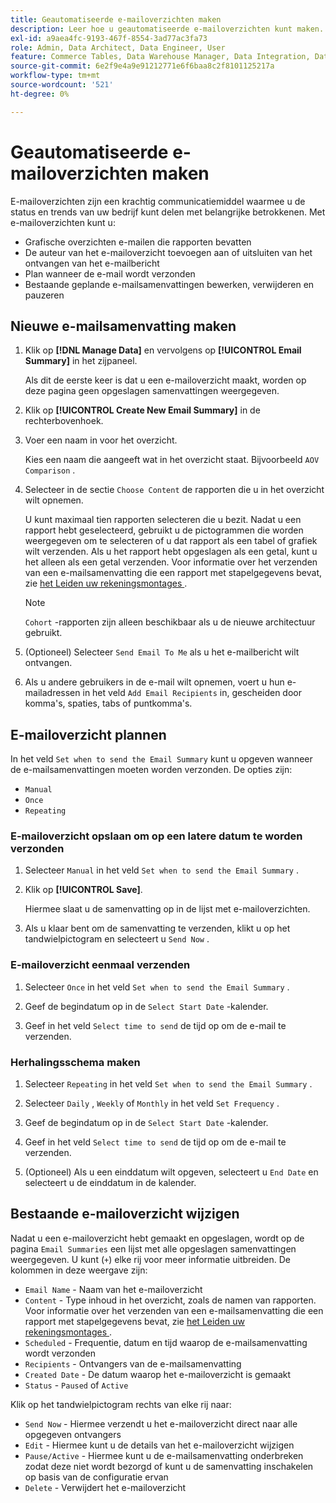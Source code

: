 ```yaml
---
title: Geautomatiseerde e-mailoverzichten maken
description: Leer hoe u geautomatiseerde e-mailoverzichten kunt maken.
exl-id: a9aea4fc-9193-467f-8554-3ad77ac3fa73
role: Admin, Data Architect, Data Engineer, User
feature: Commerce Tables, Data Warehouse Manager, Data Integration, Data Import/Export
source-git-commit: 6e2f9e4a9e91212771e6f6baa8c2f8101125217a
workflow-type: tm+mt
source-wordcount: '521'
ht-degree: 0%

---
```


# Geautomatiseerde e-mailoverzichten maken

E-mailoverzichten zijn een krachtig communicatiemiddel waarmee u de status en trends van uw bedrijf kunt delen met belangrijke betrokkenen. Met e-mailoverzichten kunt u:

* Grafische overzichten e-mailen die rapporten bevatten
* De auteur van het e-mailoverzicht toevoegen aan of uitsluiten van het ontvangen van het e-mailbericht
* Plan wanneer de e-mail wordt verzonden
* Bestaande geplande e-mailsamenvattingen bewerken, verwijderen en pauzeren

## Nieuwe e-mailsamenvatting maken

1. Klik op **[!DNL Manage Data]** en vervolgens op **[!UICONTROL Email Summary]** in het zijpaneel.

   Als dit de eerste keer is dat u een e-mailoverzicht maakt, worden op deze pagina geen opgeslagen samenvattingen weergegeven.

1. Klik op **[!UICONTROL Create New Email Summary]** in de rechterbovenhoek.

1. Voer een naam in voor het overzicht.

   Kies een naam die aangeeft wat in het overzicht staat. Bijvoorbeeld `AOV Comparison` .

1. Selecteer in de sectie `Choose Content` de rapporten die u in het overzicht wilt opnemen.

   U kunt maximaal tien rapporten selecteren die u bezit. Nadat u een rapport hebt geselecteerd, gebruikt u de pictogrammen die worden weergegeven om te selecteren of u dat rapport als een tabel of grafiek wilt verzenden. Als u het rapport hebt opgeslagen als een getal, kunt u het alleen als een getal verzenden. Voor informatie over het verzenden van een e-mailsamenvatting die een rapport met stapelgegevens bevat, zie [ het Leiden uw rekeningsmontages ](../../administrator/account-management/managing-account-settings.md).

   >[!NOTE]
   >
   >`Cohort` -rapporten zijn alleen beschikbaar als u de nieuwe architectuur gebruikt.

1. (Optioneel) Selecteer `Send Email To Me` als u het e-mailbericht wilt ontvangen.

1. Als u andere gebruikers in de e-mail wilt opnemen, voert u hun e-mailadressen in het veld `Add Email Recipients` in, gescheiden door komma&#39;s, spaties, tabs of puntkomma&#39;s.

## E-mailoverzicht plannen

In het veld `Set when to send the Email Summary` kunt u opgeven wanneer de e-mailsamenvattingen moeten worden verzonden. De opties zijn:

* `Manual`
* `Once`
* `Repeating`

### E-mailoverzicht opslaan om op een latere datum te worden verzonden

1. Selecteer `Manual` in het veld `Set when to send the Email Summary` .

1. Klik op **[!UICONTROL Save]**.

   Hiermee slaat u de samenvatting op in de lijst met e-mailoverzichten.

1. Als u klaar bent om de samenvatting te verzenden, klikt u op het tandwielpictogram en selecteert u `Send Now` .

### E-mailoverzicht eenmaal verzenden

1. Selecteer `Once` in het veld `Set when to send the Email Summary` .

1. Geef de begindatum op in de `Select Start Date` -kalender.

1. Geef in het veld `Select time to send` de tijd op om de e-mail te verzenden.

### Herhalingsschema maken

1. Selecteer `Repeating` in het veld `Set when to send the Email Summary` .

1. Selecteer `Daily` , `Weekly` of `Monthly` in het veld `Set Frequency` .

1. Geef de begindatum op in de `Select Start Date` -kalender.

1. Geef in het veld `Select time to send` de tijd op om de e-mail te verzenden.

1. (Optioneel) Als u een einddatum wilt opgeven, selecteert u `End Date` en selecteert u de einddatum in de kalender.

## Bestaande e-mailoverzicht wijzigen

Nadat u een e-mailoverzicht hebt gemaakt en opgeslagen, wordt op de pagina `Email Summaries` een lijst met alle opgeslagen samenvattingen weergegeven. U kunt (`+`) elke rij voor meer informatie uitbreiden. De kolommen in deze weergave zijn:

* `Email Name` - Naam van het e-mailoverzicht
* `Content` - Type inhoud in het overzicht, zoals de namen van rapporten. Voor informatie over het verzenden van een e-mailsamenvatting die een rapport met stapelgegevens bevat, zie [ het Leiden uw rekeningsmontages ](../../administrator/account-management/managing-account-settings.md).
* `Scheduled` - Frequentie, datum en tijd waarop de e-mailsamenvatting wordt verzonden
* `Recipients` - Ontvangers van de e-mailsamenvatting
* `Created Date` - De datum waarop het e-mailoverzicht is gemaakt
* `Status` - `Paused` of `Active`

Klik op het tandwielpictogram rechts van elke rij naar:

* `Send Now` - Hiermee verzendt u het e-mailoverzicht direct naar alle opgegeven ontvangers
* `Edit` - Hiermee kunt u de details van het e-mailoverzicht wijzigen
* `Pause/Active` - Hiermee kunt u de e-mailsamenvatting onderbreken zodat deze niet wordt bezorgd of kunt u de samenvatting inschakelen op basis van de configuratie ervan
* `Delete` - Verwijdert het e-mailoverzicht

